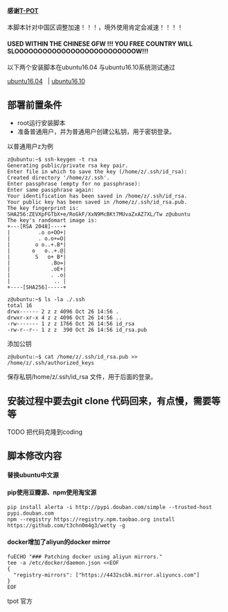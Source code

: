 #### 感谢[T-POT](https://github.com/dtag-dev-sec/t-pot-autoinstall)

本脚本针对中国区调整加速！！！，境外使用肯定会减速！！！！

#### USED WITHIN THE CHINESE GFW !!! YOU FREE COUNTRY WILL SLOOOOOOOOOOOOOOOOOOOOOOOOOOW!!!

以下两个安装脚本在ubuntu16.04 与ubuntu16.10系统测试通过

 [ubuntu16.04](https://github.com/n3uz/t-pot-autoinstall/blob/master/install_ubuntu16.04.sh)   |   [ubuntu16.10](https://github.com/n3uz/t-pot-autoinstall/blob/master/install_ubuntu16.10.sh)

## 部署前置条件
- root运行安装脚本
- 准备普通用户，并为普通用户创建公私钥，用于密钥登录。

以普通用户z为例

```
z@ubuntu:~$ ssh-keygen -t rsa
Generating public/private rsa key pair.
Enter file in which to save the key (/home/z/.ssh/id_rsa):
Created directory '/home/z/.ssh'.
Enter passphrase (empty for no passphrase):
Enter same passphrase again:
Your identification has been saved in /home/z/.ssh/id_rsa.
Your public key has been saved in /home/z/.ssh/id_rsa.pub.
The key fingerprint is:
SHA256:ZEVXpFGTbX+e/RoGkF/XxN9McBKt7MUvaZxAZ7XL/Tw z@ubuntu
The key's randomart image is:
+---[RSA 2048]----+
|         .o o+OO+|
|         . o.o+=O|
|        o o..+.B*|
|       o   o..+.@|
|        S   o+ B*|
|             .Bo=|
|             .oE+|
|             . .o|
|              .. |
+----[SHA256]-----+

z@ubuntu:~$ ls -la ./.ssh
total 16
drwx------ 2 z z 4096 Oct 26 14:56 .
drwxr-xr-x 4 z z 4096 Oct 26 14:56 ..
-rw------- 1 z z 1766 Oct 26 14:56 id_rsa
-rw-r--r-- 1 z z  390 Oct 26 14:56 id_rsa.pub

```
添加公钥
```
z@ubuntu:~$ cat /home/z/.ssh/id_rsa.pub >> /home/z/.ssh/authorized_keys
```
保存私钥/home/z/.ssh/id_rsa 文件，用于后面的登录。

## 安装过程中要去git clone 代码回来，有点慢，需要等等

TODO 把代码克隆到coding

##  脚本修改内容

#### 替换ubuntu中文源


#### pip使用豆瓣源、npm使用淘宝源

```
pip install alerta -i http://pypi.douban.com/simple --trusted-host pypi.douban.com
npm --registry https://registry.npm.taobao.org install https://github.com/t3chn0m4g3/wetty -g
```

#### docker增加了aliyun的docker mirror
```
fuECHO "### Patching docker using aliyun mirrors."
tee -a /etc/docker/daemon.json <<EOF
{
  "registry-mirrors": ["https://4432scbk.mirror.aliyuncs.com"]
}
EOF
```

tpot 官方
